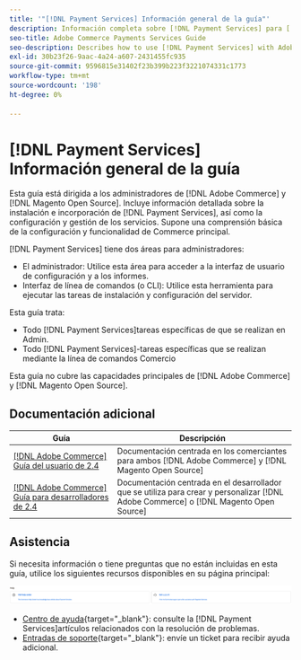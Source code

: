 ```yaml
---
title: '"[!DNL Payment Services] Información general de la guía"'
description: Información completa sobre [!DNL Payment Services] para [!DNL Adobe Commerce] y [!DNL Magento Open Source] administradores, incluida la instalación e integración
seo-title: Adobe Commerce Payments Services Guide
seo-description: Describes how to use [!DNL Payment Services] with Adobe Commerce or [!DNL Magento Open Source].
exl-id: 30b23f26-9aac-4a24-a607-2431455fc935
source-git-commit: 9596815e31402f23b399b223f3221074331c1773
workflow-type: tm+mt
source-wordcount: '198'
ht-degree: 0%

---
```


# [!DNL Payment Services] Información general de la guía

Esta guía está dirigida a los administradores de [!DNL Adobe Commerce] y [!DNL Magento Open Source]. Incluye información detallada sobre la instalación e incorporación de [!DNL Payment Services], así como la configuración y gestión de los servicios. Supone una comprensión básica de la configuración y funcionalidad de Commerce principal.

[!DNL Payment Services] tiene dos áreas para administradores:

* El administrador: Utilice esta área para acceder a la interfaz de usuario de configuración y a los informes.
* Interfaz de línea de comandos (o CLI): Utilice esta herramienta para ejecutar las tareas de instalación y configuración del servidor.

Esta guía trata:

* Todo [!DNL Payment Services]tareas específicas de que se realizan en Admin.
* Todo [!DNL Payment Services]-tareas específicas que se realizan mediante la línea de comandos Comercio

Esta guía no cubre las capacidades principales de [!DNL Adobe Commerce] y [!DNL Magento Open Source].

## Documentación adicional

| Guía | Descripción |
|------ | ----------- |
| [[!DNL Adobe Commerce] Guía del usuario de 2.4](https://docs.magento.com/user-guide/) | Documentación centrada en los comerciantes para ambos [!DNL Adobe Commerce] y [!DNL Magento Open Source] |
| [[!DNL Adobe Commerce] Guía para desarrolladores de 2.4](https://devdocs.magento.com/) | Documentación centrada en el desarrollador que se utiliza para crear y personalizar [!DNL Adobe Commerce] o [!DNL Magento Open Source] |

## Asistencia

Si necesita información o tiene preguntas que no están incluidas en esta guía, utilice los siguientes recursos disponibles en su página principal:

![Recursos de ayuda](assets/help-resources.png)

* [Centro de ayuda](https://support.magento.com/hc/en-us){target=&quot;_blank&quot;}: consulte la [!DNL Payment Services]artículos relacionados con la resolución de problemas.
* [Entradas de soporte](https://support.magento.com/hc/en-us/articles/360000913794#submit-ticket){target=&quot;_blank&quot;}: envíe un ticket para recibir ayuda adicional.
